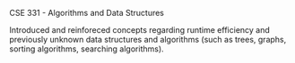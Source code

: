 CSE 331 - Algorithms and Data Structures

Introduced and reinforeced concepts regarding runtime efficiency and previously unknown data structures and algorithms (such as trees, graphs, sorting algorithms, searching algorithms).
